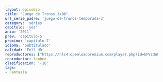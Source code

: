 ```yaml
---
layout: episodio
title: "Juego de Tronos 3x06"
url_serie_padre: 'juego-de-tronos-temporada-3'
category: 'series'
capitulo: 'yes'
anio: '2011'
prev: 'capitulo-5'
proximo: 'capitulo-7'
idioma: 'Subtitulado'
calidad: 'Full HD'
reproductores: ["https://hls4.openloadpremium.com/player.php?id=bFVzdnFtbTRVZFI2TjFYc0dKMkJ6cWU5OE4zRGh0MFNmcHEweC8rbmxDRzNUSjF1bndXZkxHVTF0dUxRbThIUi9lL3hXSmlDKzI3dTJYZjJZVXZJNHc9PQ&sub=https://sub.cuevana2.io/vtt-sub/sub7/Game.Of.Thrones.S03E06.vtt"]
reproductor: fembed
clasificacion: '+10'
tags:
- Fantasia
---
```












